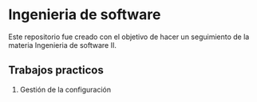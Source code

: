 # Ingenieria de software
Este repositorio fue creado con el objetivo de hacer un seguimiento de la materia Ingenieria de software II.

## Trabajos practicos
1. Gestión de la configuración